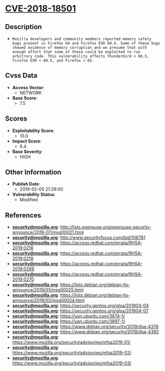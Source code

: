 
# [CVE-2018-18501](http://lists.opensuse.org/opensuse-security-announce/2019-07/msg00021.html)

## Description

- `Mozilla developers and community members reported memory safety bugs present in Firefox 64 and Firefox ESR 60.4. Some of these bugs showed evidence of memory corruption and we presume that with enough effort that some of these could be exploited to run arbitrary code. This vulnerability affects Thunderbird < 60.5, Firefox ESR < 60.5, and Firefox < 65.`

## Cvss Data

- **Access Vector**:
  - NETWORK
- **Base Score**:
  - 7.5

## Scores

- **Exploitability Score**:
  - 10.0
- **Impact Score**:
  - 6.4
- **Base Severity**:
  - HIGH

## Other Information

- **Publish Date**:
  - 2019-02-05 21:29:00
- **Vulnerability Status**:
  - Modified

## References

- **security@mozilla.org**: http://lists.opensuse.org/opensuse-security-announce/2019-07/msg00021.html
- **security@mozilla.org**: http://www.securityfocus.com/bid/106781
- **security@mozilla.org**: https://access.redhat.com/errata/RHSA-2019:0218
- **security@mozilla.org**: https://access.redhat.com/errata/RHSA-2019:0219
- **security@mozilla.org**: https://access.redhat.com/errata/RHSA-2019:0269
- **security@mozilla.org**: https://access.redhat.com/errata/RHSA-2019:0270
- **security@mozilla.org**: https://lists.debian.org/debian-lts-announce/2019/01/msg00025.html
- **security@mozilla.org**: https://lists.debian.org/debian-lts-announce/2019/02/msg00024.html
- **security@mozilla.org**: https://security.gentoo.org/glsa/201903-04
- **security@mozilla.org**: https://security.gentoo.org/glsa/201904-07
- **security@mozilla.org**: https://usn.ubuntu.com/3874-1/
- **security@mozilla.org**: https://usn.ubuntu.com/3897-1/
- **security@mozilla.org**: https://www.debian.org/security/2019/dsa-4376
- **security@mozilla.org**: https://www.debian.org/security/2019/dsa-4392
- **security@mozilla.org**: https://www.mozilla.org/security/advisories/mfsa2019-01/
- **security@mozilla.org**: https://www.mozilla.org/security/advisories/mfsa2019-02/
- **security@mozilla.org**: https://www.mozilla.org/security/advisories/mfsa2019-03/
